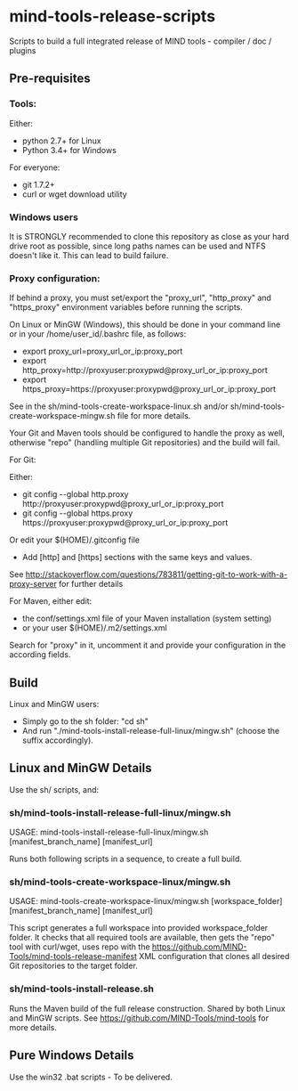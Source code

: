 # mind-tools-release-scripts
Scripts to build a full integrated release of MIND tools - compiler / doc / plugins

## Pre-requisites

### Tools:

Either:
* python 2.7+ for Linux
* Python 3.4+ for Windows

For everyone:
* git 1.7.2+
* curl or wget download utility

### Windows users

It is STRONGLY recommended to clone this repository as close as your hard drive root as possible, since long paths names can be used and NTFS doesn't like it. This can lead to build failure.

### Proxy configuration:

If behind a proxy, you must set/export the "proxy_url", "http_proxy" and "https_proxy" environment variables before running the scripts.

On Linux or MinGW (Windows), this should be done in your command line or in your /home/user_id/.bashrc file, as follows:
* export proxy_url=proxy_url_or_ip:proxy_port
* export http_proxy=http://proxyuser:proxypwd@proxy_url_or_ip:proxy_port
* export https_proxy=https://proxyuser:proxypwd@proxy_url_or_ip:proxy_port

See in the sh/mind-tools-create-workspace-linux.sh and/or sh/mind-tools-create-workspace-mingw.sh file for more details.

Your Git and Maven tools should be configured to handle the proxy as well, otherwise "repo" (handling multiple Git repositories) and the build will fail.

For Git:

Either:
* git config --global http.proxy http://proxyuser:proxypwd@proxy_url_or_ip:proxy_port
* git config --global https.proxy https://proxyuser:proxypwd@proxy_url_or_ip:proxy_port

Or edit your $(HOME)/.gitconfig file 
* Add [http] and [https] sections with the same keys and values.

See http://stackoverflow.com/questions/783811/getting-git-to-work-with-a-proxy-server for further details

For Maven, either edit:
* the conf/settings.xml file of your Maven installation (system setting)
* or your user $(HOME)/.m2/settings.xml

Search for "proxy" in it, uncomment it and provide your configuration in the according fields.

## Build

Linux and MinGW users:
* Simply go to the sh folder: "cd sh"
* And run "./mind-tools-install-release-full-linux/mingw.sh" (choose the suffix accordingly).

## Linux and MinGW Details

Use the sh/ scripts, and:

### sh/mind-tools-install-release-full-linux/mingw.sh

USAGE: mind-tools-install-release-full-linux/mingw.sh [manifest_branch_name] [manifest_url]

Runs both following scripts in a sequence, to create a full build.

### sh/mind-tools-create-workspace-linux/mingw.sh

USAGE: mind-tools-create-workspace-linux/mingw.sh [workspace_folder] [manifest_branch_name] [manifest_url]

This script generates a full workspace into provided workspace_folder folder.
It checks that all required tools are available, then gets the "repo" tool with curl/wget, uses repo with the https://github.com/MIND-Tools/mind-tools-release-manifest XML configuration that clones all desired Git repositories to the target folder.

### sh/mind-tools-install-release.sh

Runs the Maven build of the full release construction. Shared by both Linux and MinGW scripts.
See https://github.com/MIND-Tools/mind-tools for more details.

## Pure Windows Details

Use the win32 .bat scripts - To be delivered.
